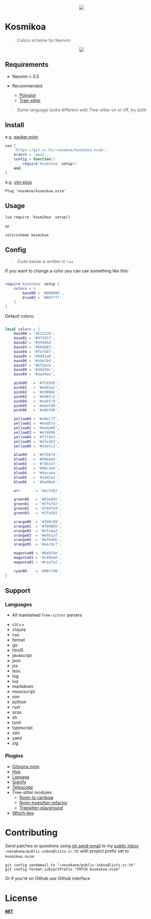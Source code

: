 <p align="center"><img src="https://git.sr.ht/~novakane/kosmikoa.nvim/blob/main/.assets/kosmikoa.jpg"kosmikoa""/></a></p>

# Kosmikoa

> Colors scheme for Neovim

<p align="center"><img src="https://git.sr.ht/~novakane/kosmikoa.nvim/blob/main/.assets/lua.png"lua""/></a></p>

## Requirements

- Neovim > 0.5

- Recommended
    * [Polyglot](https://github.com/sheerun/vim-polyglot)
    * [Tree-sitter](https://github.com/nvim-treesitter/nvim-treesitter)

> Some language looks different with Tree-sitter on or off, try both

## Install

e.g. [packer.nvim](https://github.com/wbthomason/packer.nvim)
``` lua
use {
    'https://git.sr.ht/~novakne/kosmikoa.nvim',
    branch = 'main',
    config = function()
        require'kosmikoa'.setup()
    end,
}


```

e.g. [vim-plug](https://github.com/junegunn/vim-plug)

`Plug 'novakne/kosmikoa.nvim'`

## Usage

`lua require 'kosmikoa'.setup()`

or

`colorscheme kosmikoa`

## Config

> Code below is written in `lua`

If you want to change a color you can use something like this:
``` lua

require'kosmikoa'.setup {
    colors = {
        base00 = '#000000',
        blue03 = '#00ffff',
    }
}

```

Default colors:
``` lua

local colors = {
    base00 = '#23222b',
    base01 = '#474557',
    base02 = '#59566d',
    base03 = '#6b6883',
    base04 = '#7e7b97',
    base05 = '#9491a8',
    base06 = '#a9a7b9',
    base07 = '#bfbdcb',
    base08 = '#d4d3dc',
    base09 = '#eae9ee',

    pink00   = '#fc65b0',
    pink01   = '#e862ac',
    pink02   = '#e980bb',
    pink03   = '#e98fc2',
    pink04   = '#ea9fc9',
    pink05   = '#ebafd0',
    pink06   = '#ebbfd8',

    yellow00 = '#e8ec77',
    yellow01 = '#eed87a',
    yellow02 = '#eeda88',
    yellow03 = '#efdd96',
    yellow04 = '#f2f4b3',
    yellow05 = '#efe3b3',
    yellow06 = '#eee5c1',

    blue00   = '#57bbf4',
    blue01   = '#69b6e6',
    blue02   = '#78bce7',
    blue03   = '#89c3e9',
    blue04   = '#9acaea',
    blue05   = '#aad1ea',
    blue06   = '#bad8eb',

    err       = '#ec5382',

    green00   = '#62e89e',
    green01   = '#7fe792',
    green02   = '#74dfb9',
    green03   = '#2fe5b5',

    orange00  = '#f08c89',
    orange01  = '#f09895',
    orange02  = '#efa4a2',
    orange03  = '#efb1af',
    orange04  = '#efbdbb',
    orange05  = '#eec9c7',

    magenta00 = '#be8fde',
    magenta01 = '#c49be0',
    magenta02 = '#caa7e2',

    cyan00    = '#00cfd0',
}

```

## Support

### Languages

* All maintained `Tree-sitter` parsers

- c/c++
- clojure
- css
- fennel
- go
- html5
- javascript
- json
- jsx
- less
- log
- lua
- markdown
- moonscript
- nim
- python
- rust
- scss
- sh
- toml
- typescript
- xml
- yaml
- zig

### Plugins

- [Gitsigns.nvim](https://github.com/lewis6991/gitsigns.nvim)
- [Hop](https://github.com/phaazon/hop.nvim)
- [Lspsaga](https://github.com/glepnir/lspsaga.nvim)
- [Signify](http//github.com/mhinz/vim-signify)
- [Telescope](https://github.com/nvim-telescope/telescope.nvim)
- Tree-sitter modules
  * [Nvim-ts-rainbow](https://github.com/p00f/nvim-ts-rainbow)
  * [Nvim-treesitter-refactor](https://github.com/nvim-treesitter/nvim-treesitter-refactor)
  * [Treesitter-playground](https://github.com/nvim-treesitter/playground)
- [Which-key](https://github.com/liuchengxu/vim-which-key)

# Contributing

Send patches or questions using [git send-email](https://git-send-email.io) to my [public inbox](https://lists.sr.ht/~novakane/public-inbox)  
`~novakane/public-inbox@lists.sr.ht` with project prefix set to `kosmikoa.nvim`:

```
git config sendemail.to "~novakane/public-inbox@lists.sr.ht"
git config format.subjectPrefix "PATCH kosmikoa.nvim"
```

Or if you're on Github use Github interface

# License
**[MIT](LICENSE)**
